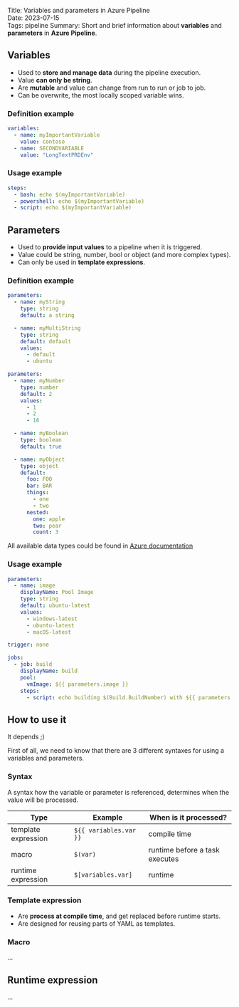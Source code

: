 Title: Variables and parameters in Azure Pipeline  
Date: 2023-07-15  
Tags: pipeline
Summary: Short and brief information about **variables** and **parameters** in **Azure Pipeline**.

## Variables

- Used to **store and manage data** during the pipeline execution.
- Value **can only be string**.
- Are **mutable** and value can change from run to run or job to job.
- Can be overwrite, the most locally scoped variable wins.

### Definition example

```yaml
variables:
  - name: myImportantVariable
    value: contoso
  - name: SECONDVARIABLE
    value: "LongTextPRDEnv"
```

### Usage example

```yaml
steps:
  - bash: echo $(myImportantVariable)
  - powershell: echo $(myImportantVariable)
  - script: echo $(myImportantVariable)
```

## Parameters

- Used to **provide input values** to a pipeline when it is triggered.
- Value could be string, number, bool or object (and more complex types).
- Can only be used in **template expressions**.

### Definition example

```yaml
parameters:
  - name: myString
    type: string
    default: a string

  - name: myMultiString
    type: string
    default: default
    values:
      - default
      - ubuntu
```

```yaml
parameters:
  - name: myNumber
    type: number
    default: 2
    values:
      - 1
      - 2
      - 16

  - name: myBoolean
    type: boolean
    default: true

  - name: myObject
    type: object
    default:
      foo: FOO
      bar: BAR
      things:
        - one
        - two
      nested:
        one: apple
        two: pear
        count: 3
```

All available data types could be found in [Azure documentation](https://learn.microsoft.com/en-us/azure/devops/pipelines/process/template-parameters?view=azure-devops#parameter-data-types)

### Usage example

```yaml
parameters:
  - name: image
    displayName: Pool Image
    type: string
    default: ubuntu-latest
    values:
      - windows-latest
      - ubuntu-latest
      - macOS-latest

trigger: none

jobs:
  - job: build
    displayName: build
    pool:
      vmImage: ${{ parameters.image }}
    steps:
      - script: echo building $(Build.BuildNumber) with ${{ parameters.image }}
```

## How to use it

It depends ;)

First of all, we need to know that there are 3 different syntaxes for using a variables and parameters.

### Syntax

A syntax how the variable or parameter is referenced, determines when the value will be processed.

| Type                | Example                | When is it processed?          |
| ------------------- | ---------------------- | ------------------------------ |
| template expression | `${{ variables.var }}` | compile time                   |
| macro               | `$(var)`               | runtime before a task executes |
| runtime expression  | `$[variables.var]`     | runtime                        |

### Template expression

- Are **process at compile time**, and get replaced before runtime starts.
- Are designed for reusing parts of YAML as templates.

### Macro

...

## Runtime expression

...
